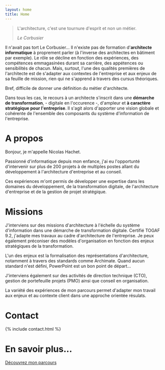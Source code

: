 ```yaml
---
layout: home
title: Home
---
```


> L'architecture, c'est une tournure d'esprit et non un métier. 
> 
> _Le Corbusier_


Il n'avait pas tort Le Corbusier... Il n'existe pas de formation d'**architecte informatique** à proprement parler (à l'inverse des architectes en bâtiment par exemple). 
Le rôle se décline en fonction des expériences, des compétences emmagasinées durant sa carrière, des appétences ou sensibilités de chacun. Mais, surtout, l'une des qualités premières de l'architecte est de s'adapter aux contextes de l'entreprise et aux enjeux de sa feuille de mission, rien qui ne s'apprend à travers des cursus théoriques.

Bref, difficile de donner une définition du métier d'architecte. 

Dans tous les cas, le recours à un architecte s'inscrit dans une **démarche de transformation**, - digitale en l'occurence -, d'ampleur et **à caractère stratégique pour l'entreprise**. Il s'agit alors d'apporter une vision globale et cohérente de l'ensemble des composants du système d'information de l'entreprise.

# A propos 

Bonjour, je m'appelle Nicolas Hachet. 

Passionné d'informatique depuis mon enfance, j'ai eu l'opportunté d'intervenir sur plus de 200 projets à de multiples postes allant du développement à l'architecture d'entreprise et au conseil. 

Ces expériences m'ont permis de développer une expertise dans les domaines du développement, de la transformation digitale, de l'architecture d'entreprise et de la gestion de projet stratégique.

# Missions

J'interviens sur des missions d'architecture à l'échelle du système d'information dans une démarche de transformation digitale. Certifié TOGAF 9.2, j'adapte mes travaux au cadre d'architecture de l'entreprise. Je peux également préconiser des modèles d'organisation en fonction des enjeux stratégiques de la transformation. 

L'un des enjeux est la formalisation des représentations d'architecture, notamment à travers des standards comme Archimate. Quand aucun standard n'est défini, PowerPoint est un bon point de départ... 

J'interviens également sur des activités de direction technique (CTO), gestion de portefeuille projets (PMO) ainsi que conseil en organisation.

La variété des expériences de mon parcours permet d'adapter mon travail aux enjeux et au contexte client dans une approche orientée résulats.

# Contact

{% include contact.html %}

# En savoir plus... 
[Découvrez mon parcours](./parcours)
